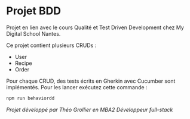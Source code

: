 # Projet BDD 

Projet en lien avec le cours Qualité et Test Driven Development chez My Digital School Nantes.

Ce projet contient plusieurs CRUDs :
- User
- Recipe
- Order

Pour chaque CRUD, des tests écrits en Gherkin avec Cucumber sont implémentés. Pour les lancer exécutez cette commande : 
```bash
npm run behaviordd
```

*Projet développé par Théo Grollier en MBA2 Développeur full-stack*